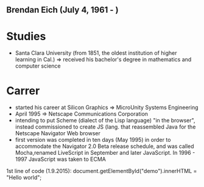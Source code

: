
 
 ## Brendan Eich (July 4, 1961 - )
 # Studies
 * Santa Clara University (from 1851, the oldest institution of higher learning in Cal.)
 => received his bachelor's degree in mathematics and computer science
 
 # Carrer
 * started his career at Silicon Graphics => MicroUnity Systems Engineering 
 * April 1995 => Netscape Communications Corporation  
 * intending to put Scheme (dialect of the Lisp language) "in the browser", instead commissioned to create JS (lang. that reassembled Java for the  Netscape Navigator Web browser
 *  first version was completed in ten days (May 1995) in order to accommodate the Navigator 2.0 Beta release schedule, and was called Mocha,renamed LiveScript in September and later JavaScript.
  In 1996 - 1997 JavaScript was taken to ECMA
 
 
 
 
 
 
 1st line of code (1.9.2015): document.getElementById("demo").innerHTML = "Hello world";
 
